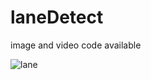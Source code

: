 # laneDetect

image and video code available

![lane](https://user-images.githubusercontent.com/64701432/88283982-878ffa80-cd27-11ea-9ede-bcb85fd84618.png)

